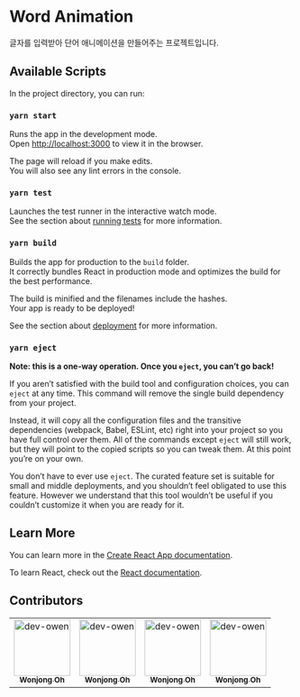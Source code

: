 # Word Animation

글자를 입력받아 단어 애니메이션을 만들어주는 프로젝트입니다.

## Available Scripts

In the project directory, you can run:

### `yarn start`

Runs the app in the development mode.\
Open [http://localhost:3000](http://localhost:3000) to view it in the browser.

The page will reload if you make edits.\
You will also see any lint errors in the console.

### `yarn test`

Launches the test runner in the interactive watch mode.\
See the section about [running tests](https://facebook.github.io/create-react-app/docs/running-tests) for more information.

### `yarn build`

Builds the app for production to the `build` folder.\
It correctly bundles React in production mode and optimizes the build for the best performance.

The build is minified and the filenames include the hashes.\
Your app is ready to be deployed!

See the section about [deployment](https://facebook.github.io/create-react-app/docs/deployment) for more information.

### `yarn eject`

**Note: this is a one-way operation. Once you `eject`, you can’t go back!**

If you aren’t satisfied with the build tool and configuration choices, you can `eject` at any time. This command will remove the single build dependency from your project.

Instead, it will copy all the configuration files and the transitive dependencies (webpack, Babel, ESLint, etc) right into your project so you have full control over them. All of the commands except `eject` will still work, but they will point to the copied scripts so you can tweak them. At this point you’re on your own.

You don’t have to ever use `eject`. The curated feature set is suitable for small and middle deployments, and you shouldn’t feel obligated to use this feature. However we understand that this tool wouldn’t be useful if you couldn’t customize it when you are ready for it.

## Learn More

You can learn more in the [Create React App documentation](https://facebook.github.io/create-react-app/docs/getting-started).

To learn React, check out the [React documentation](https://reactjs.org/).

## Contributors

<table>
    <tr>
        <td align="center">
            <a href="https://github.com/dev-owen">
                <img src="https://avatars2.githubusercontent.com/u/39744246?v=4" width="100;" alt="dev-owen"/>
                <br />
                <sub><b>Wonjong Oh</b></sub>
            </a>
        </td>
        <td align="center">
            <a href="https://github.com/dev-owen">
                <img src="https://cdn.pixabay.com/photo/2015/10/05/22/37/blank-profile-picture-973460_640.png" width="100;" alt="dev-owen"/>
                <br />
                <sub><b>Wonjong Oh</b></sub>
            </a>
        </td>
        <td align="center">
            <a href="https://github.com/dev-owen">
                <img src="https://cdn.pixabay.com/photo/2015/10/05/22/37/blank-profile-picture-973460_640.png" width="100;" alt="dev-owen"/>
                <br />
                <sub><b>Wonjong Oh</b></sub>
            </a>
        </td>
        <td align="center">
            <a href="https://github.com/dev-owen">
                <img src="https://cdn.pixabay.com/photo/2015/10/05/22/37/blank-profile-picture-973460_640.png" width="100;" alt="dev-owen"/>
                <br />
                <sub><b>Wonjong Oh</b></sub>
            </a>
        </td>
    </tr>
</table>
